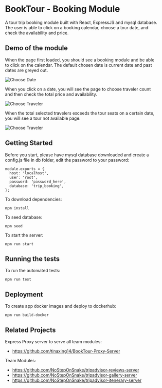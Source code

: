 
# BookTour - Booking Module

A tour trip booking module built with React, ExpressJS and mysql database.
The user is able to click on a booking calendar, choose a tour date, and check the availability and price.


## Demo of the module
When the page first loaded, you should see a booking module and be able to click on the calendar.
The default chosen date is current date and past dates are greyed out.

![Choose Date](https://media.giphy.com/media/XfmPSh7pDOiXXfGSmR/giphy.gif)


When you click on a date, you will see the page to choose traveler count and then check the total price and availability.

![Choose Traveler](https://media.giphy.com/media/gKZse44KJN63yxtFEY/giphy.gif)


When the total selected travelers exceeds the tour seats on a certain date, you will see a tour not available page.

![Choose Traveler](https://media.giphy.com/media/Xf7HY9A3PZwD679EzP/giphy.gif)


## Getting Started
Before you start, please have mysql database downloaded and create a config.js file in db folder,
edit the password to your password:
```
module.exports = {
  host: 'localhost',
  user: 'root',
  password: 'password_here',
  database: 'trip_booking',
};
```

To download dependencies:
```
npm install
```

To seed database:
```
npm seed
```

To start the server:
```
npm run start
```

## Running the tests

To run the automated tests:
```
npm run test
```

## Deployment

To create app docker images and deploy to dockerhub:
```
npm run build-docker
```


## Related Projects

Express Proxy server to serve all team modules:

- https://github.com/tinaxing14/BookTour-Proxy-Server

Team Modules:
  - https://github.com/NoStepOnSnake/tripadvisor-reviews-server
  - https://github.com/NoStepOnSnake/tripadvisor-gallery-server
  - https://github.com/NoStepOnSnake/tripadvisor-itenerary-server


